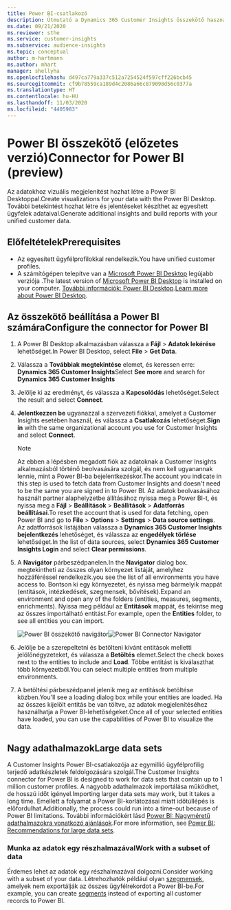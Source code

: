 ```yaml
---
title: Power BI-csatlakozó
description: Útmutató a Dynamics 365 Customer Insights összekötő használatához a Power BI megoldásban.
ms.date: 09/21/2020
ms.reviewer: sthe
ms.service: customer-insights
ms.subservice: audience-insights
ms.topic: conceptual
author: m-hartmann
ms.author: mhart
manager: shellyha
ms.openlocfilehash: d497ca779a337c512a7254524f597cff226bcb45
ms.sourcegitcommit: cf9b78559ca189d4c2086a66c879098d56c0377a
ms.translationtype: HT
ms.contentlocale: hu-HU
ms.lasthandoff: 11/03/2020
ms.locfileid: "4405983"
---
```

# <a name="connector-for-power-bi-preview"></a><span data-ttu-id="5d32b-103">Power BI összekötő (előzetes verzió)</span><span class="sxs-lookup"><span data-stu-id="5d32b-103">Connector for Power BI (preview)</span></span>

<span data-ttu-id="5d32b-104">Az adatokhoz vizuális megjelenítést hozhat létre a Power BI Desktoppal.</span><span class="sxs-lookup"><span data-stu-id="5d32b-104">Create visualizations for your data with the Power BI Desktop.</span></span> <span data-ttu-id="5d32b-105">További betekintést hozhat létre és jelentéseket készíthet az egyesített ügyfelek adataival.</span><span class="sxs-lookup"><span data-stu-id="5d32b-105">Generate additional insights and build reports with your unified customer data.</span></span>

## <a name="prerequisites"></a><span data-ttu-id="5d32b-106">Előfeltételek</span><span class="sxs-lookup"><span data-stu-id="5d32b-106">Prerequisites</span></span>

- <span data-ttu-id="5d32b-107">Az egyesített ügyfélprofilokkal rendelkezik.</span><span class="sxs-lookup"><span data-stu-id="5d32b-107">You have unified customer profiles.</span></span>
- <span data-ttu-id="5d32b-108">A számítógépen telepítve van a [Microsoft Power BI Desktop](https://powerbi.microsoft.com/desktop/) legújabb verziója .</span><span class="sxs-lookup"><span data-stu-id="5d32b-108">The latest version of [Microsoft Power BI Desktop](https://powerbi.microsoft.com/desktop/) is installed on your computer.</span></span> <span data-ttu-id="5d32b-109">[További információk: Power BI Desktop](https://docs.microsoft.com/power-bi/desktop-what-is-desktop).</span><span class="sxs-lookup"><span data-stu-id="5d32b-109">[Learn more about Power BI Desktop](https://docs.microsoft.com/power-bi/desktop-what-is-desktop).</span></span>

## <a name="configure-the-connector-for-power-bi"></a><span data-ttu-id="5d32b-110">Az összekötő beállítása a Power BI számára</span><span class="sxs-lookup"><span data-stu-id="5d32b-110">Configure the connector for Power BI</span></span>

1. <span data-ttu-id="5d32b-111">A Power BI Desktop alkalmazásban válassza a **Fájl** > **Adatok lekérése** lehetőséget.</span><span class="sxs-lookup"><span data-stu-id="5d32b-111">In Power BI Desktop, select **File** > **Get Data**.</span></span>

1. <span data-ttu-id="5d32b-112">Válassza a **Továbbiak megtekintése** elemet, és keressen erre: **Dynamics 365 Customer Insights**</span><span class="sxs-lookup"><span data-stu-id="5d32b-112">Select **See more** and search for **Dynamics 365 Customer Insights**</span></span>

1. <span data-ttu-id="5d32b-113">Jelölje ki az eredményt, és válassza a **Kapcsolódás** lehetőséget.</span><span class="sxs-lookup"><span data-stu-id="5d32b-113">Select the result and select **Connect**.</span></span>

1. <span data-ttu-id="5d32b-114">**Jelentkezzen be** ugyanazzal a szervezeti fiókkal, amelyet a Customer Insights esetében használ, és válassza a **Csatlakozás** lehetőséget.</span><span class="sxs-lookup"><span data-stu-id="5d32b-114">**Sign in** with the same organizational account you use for Customer Insights and select **Connect**.</span></span>
   > [!NOTE]
   > <span data-ttu-id="5d32b-115">Az ebben a lépésben megadott fiók az adatoknak a Customer Insights alkalmazásból történő beolvasására szolgál, és nem kell ugyanannak lennie, mint a Power BI-ba bejelentkezéskor.</span><span class="sxs-lookup"><span data-stu-id="5d32b-115">The account you indicate in this step is used to fetch data from Customer Insights and doesn't need to be the same you are signed in to Power BI.</span></span> <span data-ttu-id="5d32b-116">Az adatok beolvasásához használt partner alaphelyzetbe állításához nyissa meg a Power BI-t, és nyissa meg a **Fájl** > **Beállítások** > **Beállítások** > **Adatforrás beállításai**.</span><span class="sxs-lookup"><span data-stu-id="5d32b-116">To reset the account that is used for data fetching, open Power BI and go to **File** > **Options** > **Settings** > **Data source settings**.</span></span> <span data-ttu-id="5d32b-117">Az adatforrások listájában válassza a **Dynamics 365 Customer Insights bejelentkezés** lehetőséget, és válassza az **engedélyek törlése** lehetőséget.</span><span class="sxs-lookup"><span data-stu-id="5d32b-117">In the list of data sources, select **Dynamics 365 Customer Insights Login** and select **Clear permissions**.</span></span>  

1. <span data-ttu-id="5d32b-118">A **Navigátor** párbeszédpanelen.</span><span class="sxs-lookup"><span data-stu-id="5d32b-118">In the **Navigator** dialog box.</span></span> <span data-ttu-id="5d32b-119">megtekintheti az összes olyan környezet listáját, amelyhez hozzáféréssel rendelkezik.</span><span class="sxs-lookup"><span data-stu-id="5d32b-119">you see the list of all environments you have access to.</span></span> <span data-ttu-id="5d32b-120">Bontson ki egy környezetet, és nyissa meg bármelyik mappát (entitások, intézkedések, szegmensek, bővítések).</span><span class="sxs-lookup"><span data-stu-id="5d32b-120">Expand an environment and open any of the folders (entities, measures, segments, enrichments).</span></span> <span data-ttu-id="5d32b-121">Nyissa meg például az **Entitások** mappát, és tekintse meg az összes importálható entitást.</span><span class="sxs-lookup"><span data-stu-id="5d32b-121">For example, open the **Entities** folder, to see all entities you can import.</span></span>

   <span data-ttu-id="5d32b-122">![Power BI összekötő navigátor](media/power-bi-navigator.png "Power BI összekötő navigátor")</span><span class="sxs-lookup"><span data-stu-id="5d32b-122">![Power BI Connector Navigator](media/power-bi-navigator.png "Power BI Connector Navigator")</span></span>

1. <span data-ttu-id="5d32b-123">Jelölje be a szerepeltetni és betölteni kívánt entitások melletti jelölőnégyzeteket, és válassza a **Betöltés** elemet.</span><span class="sxs-lookup"><span data-stu-id="5d32b-123">Select the check boxes next to the entities to include and **Load**.</span></span> <span data-ttu-id="5d32b-124">Többe entitást is kiválaszthat több környezetből.</span><span class="sxs-lookup"><span data-stu-id="5d32b-124">You can select multiple entities from multiple environments.</span></span>

1. <span data-ttu-id="5d32b-125">A betöltési párbeszédpanel jelenik meg az entitások betöltése közben.</span><span class="sxs-lookup"><span data-stu-id="5d32b-125">You'll see a loading dialog box while your entities are loaded.</span></span> <span data-ttu-id="5d32b-126">Ha az összes kijelölt entitás be van töltve, az adatok megjelenítéséhez használhatja a Power BI-lehetőségeket.</span><span class="sxs-lookup"><span data-stu-id="5d32b-126">Once all of your selected entities have loaded, you can use the capabilities of Power BI to visualize the data.</span></span>

## <a name="large-data-sets"></a><span data-ttu-id="5d32b-127">Nagy adathalmazok</span><span class="sxs-lookup"><span data-stu-id="5d32b-127">Large data sets</span></span>

<span data-ttu-id="5d32b-128">A Customer Insights Power BI-csatlakozója az egymillió ügyfélprofilig terjedő adatkészletek feldolgozására szolgál.</span><span class="sxs-lookup"><span data-stu-id="5d32b-128">The Customer Insights connector for Power BI is designed to work for data sets that contain up to 1 million customer profiles.</span></span> <span data-ttu-id="5d32b-129">A nagyobb adathalmazok importálása működhet, de hosszú időt igényel.</span><span class="sxs-lookup"><span data-stu-id="5d32b-129">Importing larger data sets may work, but it takes a long time.</span></span> <span data-ttu-id="5d32b-130">Emellett a folyamat a Power BI-korlátozásai miatt időtúllépés is előfordulhat.</span><span class="sxs-lookup"><span data-stu-id="5d32b-130">Additionally, the process could run into a time-out because of Power BI limitations.</span></span> <span data-ttu-id="5d32b-131">További információkért lásd [Power BI: Nagyméretű adathalmazokra vonatkozó ajánlások](https://docs.microsoft.com/power-bi/admin/service-premium-what-is#large-datasets).</span><span class="sxs-lookup"><span data-stu-id="5d32b-131">For more information, see [Power BI: Recommendations for large data sets](https://docs.microsoft.com/power-bi/admin/service-premium-what-is#large-datasets).</span></span> 

### <a name="work-with-a-subset-of-data"></a><span data-ttu-id="5d32b-132">Munka az adatok egy részhalmazával</span><span class="sxs-lookup"><span data-stu-id="5d32b-132">Work with a subset of data</span></span>

<span data-ttu-id="5d32b-133">Érdemes lehet az adatok egy részhalmazával dolgozni.</span><span class="sxs-lookup"><span data-stu-id="5d32b-133">Consider working with a subset of your data.</span></span> <span data-ttu-id="5d32b-134">Létrehozhatók például olyan [szegmensek](segments.md), amelyek nem exportálják az összes ügyfélrekordot a Power BI-be.</span><span class="sxs-lookup"><span data-stu-id="5d32b-134">For example, you can create [segments](segments.md) instead of exporting all customer records to Power BI.</span></span>
